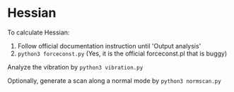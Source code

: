# Hessian

To calculate Hessian:
1. Follow official documentation instruction until 'Output analysis'
2. `python3 forceconst.py` (Yes, it is the official forceconst.pl that is buggy)

Analyze the vibration by `python3 vibration.py`

Optionally, generate a scan along a normal mode by `python3 normscan.py`
